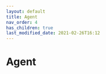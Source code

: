 ```yaml
---
layout: default
title: Agent
nav_order: 4
has_children: true
last_modified_date: 2021-02-26T16:12
---
```


# Agent
